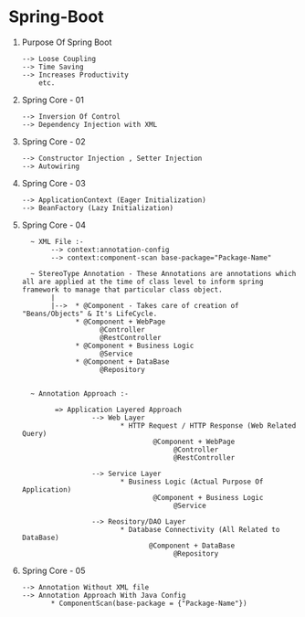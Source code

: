 # Spring-Boot

1. Purpose Of Spring Boot

       --> Loose Coupling
       --> Time Saving
       --> Increases Productivity
           etc.

2. Spring Core - 01
 
       --> Inversion Of Control
       --> Dependency Injection with XML

3. Spring Core - 02

       --> Constructor Injection , Setter Injection
       --> Autowiring

4. Spring Core - 03

       --> ApplicationContext (Eager Initialization)
       --> BeanFactory (Lazy Initialization)

5. Spring Core - 04

         ~ XML File :- 
              --> context:annotation-config
              --> context:component-scan base-package="Package-Name"
   
         ~ StereoType Annotation - These Annotations are annotations which all are applied at the time of class level to inform spring framework to manage that particular class object.
              |
              |-->  * @Component - Takes care of creation of "Beans/Objects" & It's LifeCycle.
                    * @Component + WebPage
                          @Controller 
                          @RestController
                    * @Component + Business Logic      
                          @Service
                    * @Component + DataBase
                          @Repository
   

         ~ Annotation Approach :-                                          

               => Application Layered Approach
                        --> Web Layer
                               * HTTP Request / HTTP Response (Web Related Query)
                                       @Component + WebPage
                                            @Controller 
                                            @RestController
   
                        --> Service Layer
                               * Business Logic (Actual Purpose Of Application)
                                       @Component + Business Logic      
                                            @Service
   
                        --> Reository/DAO Layer
                               * Database Connectivity (All Related to DataBase)
                                      @Component + DataBase
                                            @Repository
              

7. Spring Core - 05

       --> Annotation Without XML file
       --> Annotation Approach With Java Config
              * ComponentScan(base-package = {"Package-Name"})
       
   
